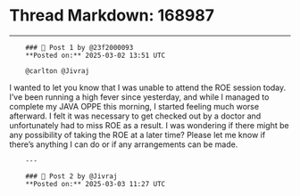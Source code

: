 # Thread Markdown: 168987

---

        ### 💬 Post 1 by @23f2000093  
        **Posted on:** 2025-03-02 13:51 UTC  

        @carlton @Jivraj
I wanted to let you know that I was unable to attend the ROE session today. I’ve been running a high fever since yesterday, and while I managed to complete my JAVA OPPE this morning, I started feeling much worse afterward. I felt it was necessary to get checked out by a doctor and unfortunately had to miss ROE as a result.
I was wondering if there might be any possibility of taking the ROE at a later time? Please let me know if there’s anything I can do or if any arrangements can be made.

        ---

        ### 💬 Post 2 by @Jivraj  
        **Posted on:** 2025-03-03 11:27 UTC  

        

        